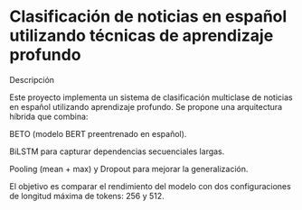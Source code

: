 # Clasificación de noticias en español utilizando técnicas de aprendizaje profundo

Descripción

Este proyecto implementa un sistema de clasificación multiclase de noticias en español utilizando aprendizaje profundo.
Se propone una arquitectura híbrida que combina:

BETO (modelo BERT preentrenado en español).

BiLSTM para capturar dependencias secuenciales largas.

Pooling (mean + max) y Dropout para mejorar la generalización.

El objetivo es comparar el rendimiento del modelo con dos configuraciones de longitud máxima de tokens: 256 y 512.
